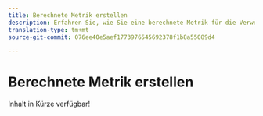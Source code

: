 ```yaml
---
title: Berechnete Metrik erstellen
description: Erfahren Sie, wie Sie eine berechnete Metrik für die Verwendung im Analysis Workspace erstellen.
translation-type: tm+mt
source-git-commit: 076ee40e5aef1773976545692378f1b8a55089d4

---
```



# Berechnete Metrik erstellen

Inhalt in Kürze verfügbar!

